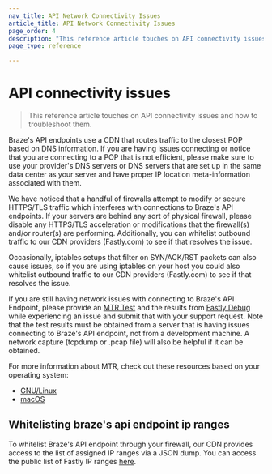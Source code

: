 ```yaml
---
nav_title: API Network Connectivity Issues
article_title: API Network Connectivity Issues
page_order: 4
description: "This reference article touches on API connectivity issues and how to troubleshoot them." 
page_type: reference

---
```

# API connectivity issues

> This reference article touches on API connectivity issues and how to troubleshoot them. 

Braze's API endpoints use a CDN that routes traffic to the closest POP based on DNS information.  If you are having issues connecting or notice that you are connecting to a POP that is not efficient, please make sure to use your provider's DNS servers or DNS servers that are set up in the same data center as your server and have proper IP location meta-information associated with them.

We have noticed that a handful of firewalls attempt to modify or secure
HTTPS/TLS traffic which interferes with connections to Braze's API endpoints. If your servers are behind any sort of physical firewall, please disable any HTTPS/TLS acceleration or modifications that the firewall(s) and/or router(s) are performing.  Additionally, you can whitelist outbound traffic to our CDN providers (Fastly.com) to see if that resolves the issue.

Occasionally, iptables setups that filter on SYN/ACK/RST packets can also cause issues, so if you are using iptables on your host you could also whitelist outbound traffic to our CDN providers (Fastly.com) to see if that resolves the issue.

If you are still having network issues with connecting to Braze's API Endpoint, please provide an [MTR Test][1] and the results from [Fastly Debug][2]
while experiencing an issue and submit that with your support request.
Note that the test results must be obtained from a server that is having issues connecting to Braze's API endpoint, not from a development machine.  A network capture (tcpdump or .pcap file) will also be helpful if it can be obtained.

For more information about MTR, check out these resources based on your operating system:

- [GNU/Linux][4]
- [macOS][5]

## Whitelisting braze's api endpoint ip ranges

To whitelist Braze's API endpoint through your firewall, our CDN provides access to the list of assigned IP ranges via a JSON dump. You can access the public list of Fastly IP ranges [here][3].


[1]: https://www.privateinternetaccess.com/helpdesk/kb/articles/what-is-an-mtr-test-and-how-do-i-run-one-2
[2]: http://www.fastly-debug.com/
[3]: https://api.fastly.com/public-ip-list
[4]: https://www.digitalocean.com/community/tutorials/how-to-use-traceroute-and-mtr-to-diagnose-network-issues
[5]: https://formulae.brew.sh/formula/mtr
